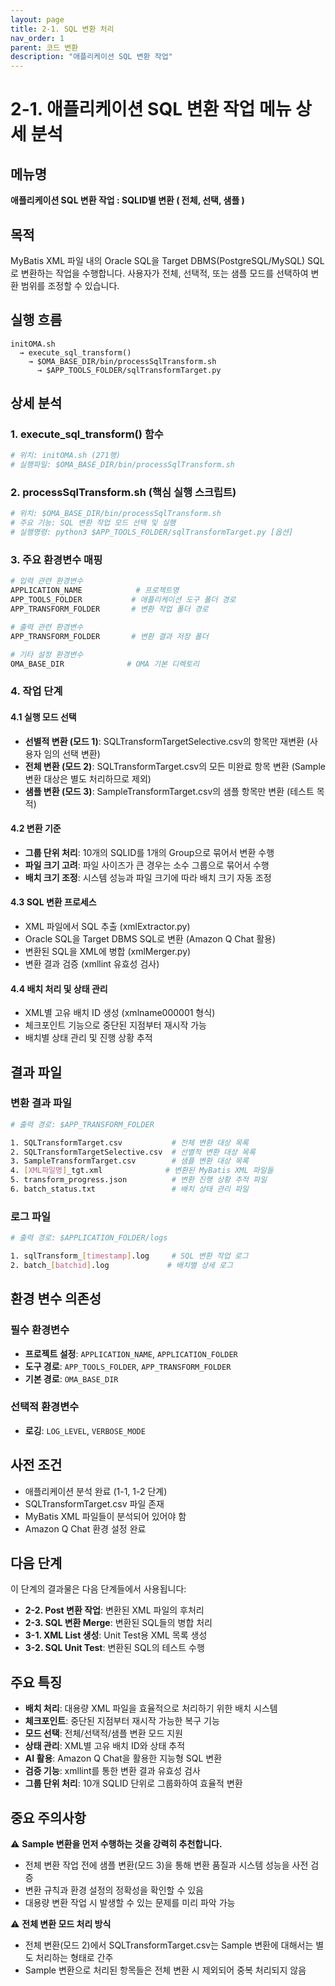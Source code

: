 ```yaml
---
layout: page
title: 2-1. SQL 변환 처리
nav_order: 1
parent: 코드 변환
description: "애플리케이션 SQL 변환 작업"
---
```


# 2-1. 애플리케이션 SQL 변환 작업 메뉴 상세 분석

## 메뉴명
**애플리케이션 SQL 변환 작업 : SQLID별 변환 ( 전체, 선택, 샘플 )**

## 목적
MyBatis XML 파일 내의 Oracle SQL을 Target DBMS(PostgreSQL/MySQL) SQL로 변환하는 작업을 수행합니다. 사용자가 전체, 선택적, 또는 샘플 모드를 선택하여 변환 범위를 조정할 수 있습니다.

## 실행 흐름
```
initOMA.sh 
  → execute_sql_transform() 
    → $OMA_BASE_DIR/bin/processSqlTransform.sh
      → $APP_TOOLS_FOLDER/sqlTransformTarget.py
```

## 상세 분석

### 1. **execute_sql_transform() 함수**
```bash
# 위치: initOMA.sh (271행)
# 실행파일: $OMA_BASE_DIR/bin/processSqlTransform.sh
```

### 2. **processSqlTransform.sh (핵심 실행 스크립트)**
```bash
# 위치: $OMA_BASE_DIR/bin/processSqlTransform.sh
# 주요 기능: SQL 변환 작업 모드 선택 및 실행
# 실행명령: python3 $APP_TOOLS_FOLDER/sqlTransformTarget.py [옵션]
```

### 3. **주요 환경변수 매핑**
```bash
# 입력 관련 환경변수
APPLICATION_NAME            # 프로젝트명
APP_TOOLS_FOLDER           # 애플리케이션 도구 폴더 경로
APP_TRANSFORM_FOLDER       # 변환 작업 폴더 경로

# 출력 관련 환경변수  
APP_TRANSFORM_FOLDER       # 변환 결과 저장 폴더

# 기타 설정 환경변수
OMA_BASE_DIR              # OMA 기본 디렉토리
```

### 4. **작업 단계**
#### **4.1 실행 모드 선택**
- **선별적 변환 (모드 1)**: SQLTransformTargetSelective.csv의 항목만 재변환 (사용자 임의 선택 변환)
- **전체 변환 (모드 2)**: SQLTransformTarget.csv의 모든 미완료 항목 변환 (Sample 변환 대상은 별도 처리하므로 제외)
- **샘플 변환 (모드 3)**: SampleTransformTarget.csv의 샘플 항목만 변환 (테스트 목적)

#### **4.2 변환 기준**
- **그룹 단위 처리**: 10개의 SQLID를 1개의 Group으로 묶어서 변환 수행
- **파일 크기 고려**: 파일 사이즈가 큰 경우는 소수 그룹으로 묶어서 수행
- **배치 크기 조정**: 시스템 성능과 파일 크기에 따라 배치 크기 자동 조정

#### **4.3 SQL 변환 프로세스**
- XML 파일에서 SQL 추출 (xmlExtractor.py)
- Oracle SQL을 Target DBMS SQL로 변환 (Amazon Q Chat 활용)
- 변환된 SQL을 XML에 병합 (xmlMerger.py)
- 변환 결과 검증 (xmllint 유효성 검사)

#### **4.4 배치 처리 및 상태 관리**
- XML별 고유 배치 ID 생성 (xmlname000001 형식)
- 체크포인트 기능으로 중단된 지점부터 재시작 가능
- 배치별 상태 관리 및 진행 상황 추적

## 결과 파일

### **변환 결과 파일**
```bash
# 출력 경로: $APP_TRANSFORM_FOLDER

1. SQLTransformTarget.csv           # 전체 변환 대상 목록
2. SQLTransformTargetSelective.csv  # 선별적 변환 대상 목록
3. SampleTransformTarget.csv        # 샘플 변환 대상 목록
4. [XML파일명]_tgt.xml              # 변환된 MyBatis XML 파일들
5. transform_progress.json          # 변환 진행 상황 추적 파일
6. batch_status.txt                 # 배치 상태 관리 파일
```

### **로그 파일**
```bash
# 출력 경로: $APPLICATION_FOLDER/logs

1. sqlTransform_[timestamp].log     # SQL 변환 작업 로그
2. batch_[batchid].log             # 배치별 상세 로그
```

## 환경 변수 의존성

### **필수 환경변수**
- **프로젝트 설정**: `APPLICATION_NAME`, `APPLICATION_FOLDER`
- **도구 경로**: `APP_TOOLS_FOLDER`, `APP_TRANSFORM_FOLDER`
- **기본 경로**: `OMA_BASE_DIR`

### **선택적 환경변수**
- **로깅**: `LOG_LEVEL`, `VERBOSE_MODE`

## 사전 조건
- 애플리케이션 분석 완료 (1-1, 1-2 단계)
- SQLTransformTarget.csv 파일 존재
- MyBatis XML 파일들이 분석되어 있어야 함
- Amazon Q Chat 환경 설정 완료

## 다음 단계
이 단계의 결과물은 다음 단계들에서 사용됩니다:
- **2-2. Post 변환 작업**: 변환된 XML 파일의 후처리
- **2-3. SQL 변환 Merge**: 변환된 SQL들의 병합 처리
- **3-1. XML List 생성**: Unit Test용 XML 목록 생성
- **3-2. SQL Unit Test**: 변환된 SQL의 테스트 수행

## 주요 특징
- **배치 처리**: 대용량 XML 파일을 효율적으로 처리하기 위한 배치 시스템
- **체크포인트**: 중단된 지점부터 재시작 가능한 복구 기능
- **모드 선택**: 전체/선택적/샘플 변환 모드 지원
- **상태 관리**: XML별 고유 배치 ID와 상태 추적
- **AI 활용**: Amazon Q Chat을 활용한 지능형 SQL 변환
- **검증 기능**: xmllint를 통한 변환 결과 유효성 검사
- **그룹 단위 처리**: 10개 SQLID 단위로 그룹화하여 효율적 변환

## 중요 주의사항
⚠️ **Sample 변환을 먼저 수행하는 것을 강력히 추천합니다.**
- 전체 변환 작업 전에 샘플 변환(모드 3)을 통해 변환 품질과 시스템 성능을 사전 검증
- 변환 규칙과 환경 설정의 정확성을 확인할 수 있음
- 대용량 변환 작업 시 발생할 수 있는 문제를 미리 파악 가능

⚠️ **전체 변환 모드 처리 방식**
- 전체 변환(모드 2)에서 SQLTransformTarget.csv는 Sample 변환에 대해서는 별도 처리하는 형태로 간주
- Sample 변환으로 처리된 항목들은 전체 변환 시 제외되어 중복 처리되지 않음
